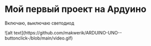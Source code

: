 <h1>Мой первый проект на Ардуино</h1>
<p>Включаю, выключаю светодиод</p>
![alt text](https://github.com/makwerik/ARDUINO-UNO--buttonclick-/blob/main/video.gif)
